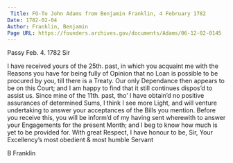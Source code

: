 ```yaml
---
 Title: FO-To John Adams from Benjamin Franklin, 4 February 1782
Date: 1782-02-04
Author: Franklin, Benjamin
Page URL: https://founders.archives.gov/documents/Adams/06-12-02-0145
---
```



Passy Feb. 4. 1782
Sir

I have received yours of the 25th. past, in which you acquaint me with the Reasons you have for being fully of Opinion that no Loan is possible to be procured by you, till there is a Treaty. Our only Dependance then appears to be on this Court; and I am happy to find that it still continues dispos’d to assist us. Since mine of the 11th. past, tho’ I have obtain’d no positive assurances of determined Sums, I think I see more Light, and will venture undertaking to answer your acceptances of the Bills you mention. Before you receive this, you will be inform’d of my having sent wherewith to answer your Engagements for the present Month; and I beg to know how much is yet to be provided for. With great Respect, I have honour to be, Sir, Your Excellency’s most obedient & most humble Servant

B Franklin


